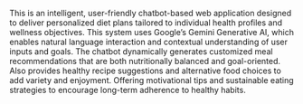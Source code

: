 This is an intelligent, user-friendly chatbot-based web application designed to deliver personalized diet plans tailored to individual health profiles and wellness objectives.
This system uses Google’s Gemini Generative AI, which enables natural language interaction and contextual understanding of user inputs and goals. The chatbot dynamically generates customized meal recommendations that are both nutritionally balanced and goal-oriented.
Also provides healthy recipe suggestions and alternative food choices to add variety and enjoyment.
Offering motivational tips and sustainable eating strategies to encourage long-term adherence to healthy habits.


